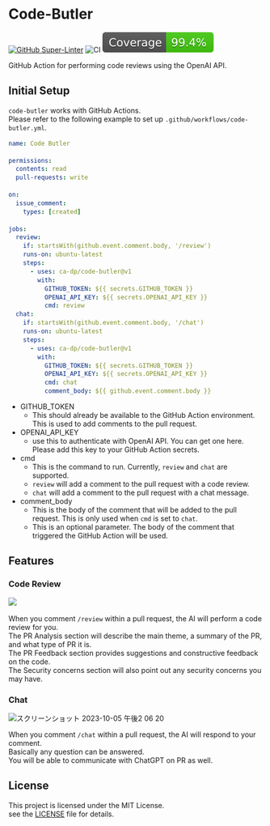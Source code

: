 # Code-Butler

[![GitHub Super-Linter](https://github.com/ca-dp/code-butler/actions/workflows/linter.yml/badge.svg)](https://github.com/super-linter/super-linter)
![CI](https://github.com/ca-dp/code-butler/actions/workflows/ci.yml/badge.svg)
![Coverage](https://github.com/ca-dp/code-butler/blob/main/badges/coverage.svg)

GitHub Action for performing code reviews using the OpenAI API.

## Initial Setup

`code-butler` works with GitHub Actions.  
Please refer to the following example to set up `.github/workflows/code-butler.yml`.

```yaml
name: Code Butler

permissions:
  contents: read
  pull-requests: write

on:
  issue_comment:
    types: [created]

jobs:
  review:
    if: startsWith(github.event.comment.body, '/review')
    runs-on: ubuntu-latest
    steps:
      - uses: ca-dp/code-butler@v1
        with:
          GITHUB_TOKEN: ${{ secrets.GITHUB_TOKEN }}
          OPENAI_API_KEY: ${{ secrets.OPENAI_API_KEY }}
          cmd: review
  chat:
    if: startsWith(github.event.comment.body, '/chat')
    runs-on: ubuntu-latest
    steps:
      - uses: ca-dp/code-butler@v1
        with:
          GITHUB_TOKEN: ${{ secrets.GITHUB_TOKEN }}
          OPENAI_API_KEY: ${{ secrets.OPENAI_API_KEY }}
          cmd: chat
          comment_body: ${{ github.event.comment.body }}
```

- GITHUB_TOKEN
  - This should already be available to the GitHub Action environment. This is used to add comments to the pull request.
- OPENAI_API_KEY
  - use this to authenticate with OpenAI API. You can get one here. Please add this key to your GitHub Action secrets.
- cmd
  - This is the command to run. Currently, `review` and `chat` are supported.
  - `review` will add a comment to the pull request with a code review.
  - `chat` will add a comment to the pull request with a chat message.
- comment_body
  - This is the body of the comment that will be added to the pull request. This is only used when `cmd` is set to `chat`.
  - This is an optional parameter. The body of the comment that triggered the GitHub Action will be used.

## Features

### Code Review

<img src="https://github.com/ca-dp/code-butler/assets/11391317/351bc422-24a5-4606-b550-8338ebea78da" width="600px">

When you comment `/review` within a pull request, the AI will perform a code review for you.  
The PR Analysis section will describe the main theme, a summary of the PR, and what type of PR it is.  
The PR Feedback section provides suggestions and constructive feedback on the code.  
The Security concerns section will also point out any security concerns you may have.  

### Chat

![スクリーンショット 2023-10-05 午後2 06 20](https://github.com/ca-dp/code-butler/assets/11391317/543c3340-0174-421b-b916-3e08542df0aa)


When you comment `/chat` within a pull request, the AI will respond to your comment.  
Basically any question can be answered.  
You will be able to communicate with ChatGPT on PR as well.  

## License

This project is licensed under the MIT License.  
see the [LICENSE](LICENSE) file for details.
